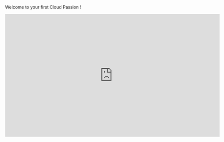 Welcome to your first Cloud Passion !

<iframe style="width: 700px;height: 400px;" src="https://www.youtube.com/watch?v=bfnxWbeP6ZI" frameborder="0" allow="accelerometer; autoplay; encrypted-media; gyroscope; picture-in-picture" allowfullscreen></iframe>
